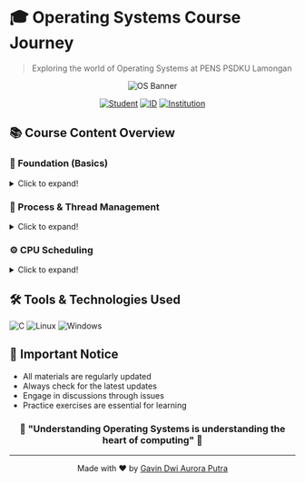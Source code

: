 # 🎓 Operating Systems Course Journey
> Exploring the world of Operating Systems at PENS PSDKU Lamongan

<div align="center">
  
  ![OS Banner](https://img.shields.io/badge/Operating%20Systems-2023%2F2024-00B4D8?style=for-the-badge&logo=windows&logoColor=white)

  [![Student](https://img.shields.io/badge/Name-Gavin%20Dwi%20Aurora%20Putra-success?style=flat-square&logo=microsoft-academic&logoColor=white)](https://github.com/GapsMyers)
  [![ID](https://img.shields.io/badge/NRP-3124521018-blue?style=flat-square&logo=identity&logoColor=white)](https://github.com/GapsMyers)
  [![Institution](https://img.shields.io/badge/Institution-PENS-yellow?style=flat-square&logo=academic-cap&logoColor=white)](https://pens.ac.id)

</div>

## 📚 Course Content Overview

### 🌟 Foundation (Basics)
<details>
<summary>Click to expand!</summary>

| Week | Topic | Resources |
|:---:|:---|:---:|
| 01 | 🔢 Number Systems | [View →](Tugas%201/1.md) |
| 02 | 🖥️ OS Introduction | [View →](IntroductionToOS.md) |
| 03 | 📊 Computer Architecture | [View →](Tugas%203/Computer.jpg) |
| 04 | 📝 Core Concepts | [View →](Tugas%204/Resume.md) |
| 05 | 📑 References & Appendix | [View →](Tugas%205/Appendix.md) |

</details>

### 🚀 Process & Thread Management
<details>
<summary>Click to expand!</summary>

| Week | Topic | Resources |
|:---:|:---|:---:|
| 06 | 🔄 Process Forking | [View →](Tugas%206/fork.md) |
| 07 | 🧵 Threading Concepts | [View →](Tugas%207/) |
| | ⚡ Single vs Multi Threading | [View →](Tugas%207/Thread%20and%20Multithread.md) |
| | 💻 Coding Exercises | [View →](Tugas%207/program%20exercise.md) |
| | 🎯 Practice Tasks | [View →](Tugas%207/practice%20exercises.md) |
| | 📊 Intel CPU Evolution | [Download →](Tugas%207/Evolusi-Teknologi-Prosesor-Intel.pdf) |

</details>

### ⚙️ CPU Scheduling
<details>
<summary>Click to expand!</summary>

| Week | Topic | Resources |
|:---:|:---|:---:|
| 08 | 📘 Scheduling Fundamentals | [View →](Tugas%208/CpuScheduling.md) |
| 09 | 🔄 SJF & STRF Algorithms | [View →](Tugas%209/SJF%20%26%20STRF.md) |
| 10 | 📚 Chapter 5 Deep Dive | [View →](Tugas%2010/Chapter%205.md) |

</details>

## 🛠️ Tools & Technologies Used

![C](https://img.shields.io/badge/C-00599C?style=for-the-badge&logo=c&logoColor=white)
![Linux](https://img.shields.io/badge/Linux-FCC624?style=for-the-badge&logo=linux&logoColor=black)
![Windows](https://img.shields.io/badge/Windows-0078D6?style=for-the-badge&logo=windows&logoColor=white)

## 📣 Important Notice

- All materials are regularly updated
- Always check for the latest updates
- Engage in discussions through issues
- Practice exercises are essential for learning

<div align="center">

### 🌟 "Understanding Operating Systems is understanding the heart of computing" 🌟

</div>

---
<div align="center">
  Made with ❤️ by <a href="https://github.com/GapsMyers">Gavin Dwi Aurora Putra</a>
</div>
